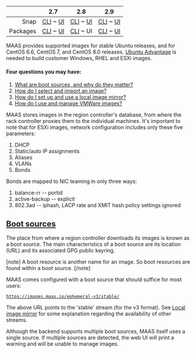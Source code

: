 <!-- deb-2-7-cli
||2.7|2.8|2.9|
|-----:|:-----:|:-----:|:-----:|
|Snap|[CLI](/t/images/2694) ~ [UI](/t/images/2695)|[CLI](/t/images/2696) ~ [UI](/t/images/2697)|[CLI](/t/images/2698) ~ [UI](/t/images/2699)|
|Packages|CLI ~ [UI](/t/images/2701)|[CLI](/t/images/2702) ~ [UI](/t/images/2703)|[CLI](/t/images/2704) ~ [UI](/t/images/2705)|
 deb-2-7-cli -->

<!-- deb-2-7-ui
||2.7|2.8|2.9|
|-----:|:-----:|:-----:|:-----:|
|Snap|[CLI](/t/images/2694) ~ [UI](/t/images/2695)|[CLI](/t/images/2696) ~ [UI](/t/images/2697)|[CLI](/t/images/2698) ~ [UI](/t/images/2699)|
|Packages|[CLI](/t/images/2700) ~ UI|[CLI](/t/images/2702) ~ [UI](/t/images/2703)|[CLI](/t/images/2704) ~ [UI](/t/images/2705)|
 deb-2-7-ui -->

<!-- deb-2-8-cli
||2.7|2.8|2.9|
|-----:|:-----:|:-----:|:-----:|
|Snap|[CLI](/t/images/2694) ~ [UI](/t/images/2695)|[CLI](/t/images/2696) ~ [UI](/t/images/2697)|[CLI](/t/images/2698) ~ [UI](/t/images/2699)|
|Packages|[CLI](/t/images/2700) ~ [UI](/t/images/2701)|CLI ~ [UI](/t/images/2703)|[CLI](/t/images/2704) ~ [UI](/t/images/2705)|
 deb-2-8-cli -->

||2.7|2.8|2.9|
|-----:|:-----:|:-----:|:-----:|
|Snap|[CLI](/t/images/2694) ~ [UI](/t/images/2695)|[CLI](/t/images/2696) ~ [UI](/t/images/2697)|[CLI](/t/images/2698) ~ [UI](/t/images/2699)|
|Packages|[CLI](/t/images/2700) ~ [UI](/t/images/2701)|[CLI](/t/images/2702) ~ UI|[CLI](/t/images/2704) ~ [UI](/t/images/2705)|

<!-- deb-2-9-cli
||2.7|2.8|2.9|
|-----:|:-----:|:-----:|:-----:|
|Snap|[CLI](/t/images/2694) ~ [UI](/t/images/2695)|[CLI](/t/images/2696) ~ [UI](/t/images/2697)|[CLI](/t/images/2698) ~ [UI](/t/images/2699)|
|Packages|[CLI](/t/images/2700) ~ [UI](/t/images/2701)|[CLI](/t/images/2702) ~ [UI](/t/images/2703)|CLI ~ [UI](/t/images/2705)|
 deb-2-9-cli -->

<!-- deb-2-9-ui
||2.7|2.8|2.9|
|-----:|:-----:|:-----:|:-----:|
|Snap|[CLI](/t/images/2694) ~ [UI](/t/images/2695)|[CLI](/t/images/2696) ~ [UI](/t/images/2697)|[CLI](/t/images/2698) ~ [UI](/t/images/2699)|
|Packages|[CLI](/t/images/2700) ~ [UI](/t/images/2701)|[CLI](/t/images/2702) ~ [UI](/t/images/2703)|[CLI](/t/images/2704) ~ UI|
 deb-2-9-ui -->

<!-- snap-2-7-cli
||2.7|2.8|2.9|
|-----:|:-----:|:-----:|:-----:|
|Snap|CLI ~ [UI](/t/images/2695)|[CLI](/t/images/2696) ~ [UI](/t/images/2697)|[CLI](/t/images/2698) ~ [UI](/t/images/2699)|
|Packages|[CLI](/t/images/2700) ~ [UI](/t/images/2701)|[CLI](/t/images/2702) ~ [UI](/t/images/2703)|[CLI](/t/images/2704) ~ [UI](/t/images/2705)|
 snap-2-7-cli -->

<!-- snap-2-7-ui
||2.7|2.8|2.9|
|-----:|:-----:|:-----:|:-----:|
|Snap|[CLI](/t/images/2694) ~ UI|[CLI](/t/images/2696) ~ [UI](/t/images/2697)|[CLI](/t/images/2698) ~ [UI](/t/images/2699)|
|Packages|[CLI](/t/images/2700) ~ [UI](/t/images/2701)|[CLI](/t/images/2702) ~ [UI](/t/images/2703)|[CLI](/t/images/2704) ~ [UI](/t/images/2705)|
 snap-2-7-ui -->

<!-- snap-2-8-cli
||2.7|2.8|2.9|
|-----:|:-----:|:-----:|:-----:|
|Snap|[CLI](/t/images/2694) ~ [UI](/t/images/2695)|CLI ~ [UI](/t/images/2697)|[CLI](/t/images/2698) ~ [UI](/t/images/2699)|
|Packages|[CLI](/t/images/2700) ~ [UI](/t/images/2701)|[CLI](/t/images/2702) ~ [UI](/t/images/2703)|[CLI](/t/images/2704) ~ [UI](/t/images/2705)|
 snap-2-8-cli -->

<!-- snap-2-8-ui
||2.7|2.8|2.9|
|-----:|:-----:|:-----:|:-----:|
|Snap|[CLI](/t/images/2694) ~ [UI](/t/images/2695)|[CLI](/t/images/2696) ~ UI|[CLI](/t/images/2698) ~ [UI](/t/images/2699)|
|Packages|[CLI](/t/images/2700) ~ [UI](/t/images/2701)|[CLI](/t/images/2702) ~ [UI](/t/images/2703)|[CLI](/t/images/2704) ~ [UI](/t/images/2705)|
 snap-2-8-ui -->

<!-- snap-2-9-cli
||2.7|2.8|2.9|
|-----:|:-----:|:-----:|:-----:|
|Snap|[CLI](/t/images/2694) ~ [UI](/t/images/2695)|[CLI](/t/images/2696) ~ [UI](/t/images/2697)|CLI ~ [UI](/t/images/2699)|
|Packages|[CLI](/t/images/2700) ~ [UI](/t/images/2701)|[CLI](/t/images/2702) ~ [UI](/t/images/2703)|[CLI](/t/images/2704) ~ [UI](/t/images/2705)|
 snap-2-9-cli -->

<!-- snap-2-9-ui
||2.7|2.8|2.9|
|-----:|:-----:|:-----:|:-----:|
|Snap|[CLI](/t/images/2694) ~ [UI](/t/images/2695)|[CLI](/t/images/2696) ~ [UI](/t/images/2697)|[CLI](/t/images/2698) ~ UI|
|Packages|[CLI](/t/images/2700) ~ [UI](/t/images/2701)|[CLI](/t/images/2702) ~ [UI](/t/images/2703)|[CLI](/t/images/2704) ~ [UI](/t/images/2705)|
 snap-2-9-ui -->

MAAS provides supported images for stable Ubuntu releases, and for CentOS 6.6, CentOS 7, and CentOS 8.0 releases.  [Ubuntu Advantage](https://www.ubuntu.com/support) is needed to build customer Windows, RHEL and ESXi images.

#### Four questions you may have:

<!-- deb-2-7-cli
1. [What are boot sources, and why do they matter?](#heading--boot-sources)
2. [How do I select and import an image?](/t/select-and-import-images/3096)
3. [How do I set up and use a local image mirror?](/t/local-image-mirror/2808)
4. [How do I use and manage VMWare images?](/t/vmware-images/3240)
 deb-2-7-cli -->

<!-- deb-2-7-ui
1. [What are boot sources, and why do they matter?](#heading--boot-sources)
2. [How do I select and import an image?](/t/select-and-import-images/3097)
3. [How do I set up and use a local image mirror?](/t/local-image-mirror/2809)
4. [How do I use and manage VMWare images?](/t/vmware-images/3241)
 deb-2-7-ui -->

<!-- deb-2-8-cli
1. [What are boot sources, and why do they matter?](#heading--boot-sources)
2. [How do I select and import an image?](/t/select-and-import-images/3098)
3. [How do I set up and use a local image mirror?](/t/local-image-mirror/2810)
4. [How do I use and manage VMWare images?](/t/vmware-images/3242)
 deb-2-8-cli -->

1. [What are boot sources, and why do they matter?](#heading--boot-sources)
2. [How do I select and import an image?](/t/select-and-import-images/3099)
3. [How do I set up and use a local image mirror?](/t/local-image-mirror/2811)
4. [How do I use and manage VMWare images?](/t/vmware-images/3243)

<!-- deb-2-9-cli
1. [What are boot sources, and why do they matter?](#heading--boot-sources)
2. [How do I select and import an image?](/t/select-and-import-images/3100)
3. [How do I set up and use a local image mirror?](/t/local-image-mirror/2812)
4. [How do I use and manage VMWare images?](/t/vmware-images/3244)
 deb-2-9-cli -->

<!-- deb-2-9-ui
1. [What are boot sources, and why do they matter?](#heading--boot-sources)
2. [How do I select and import an image?](/t/select-and-import-images/3101)
3. [How do I set up and use a local image mirror?](/t/local-image-mirror/2813)
4. [How do I use and manage VMWare images?](/t/vmware-images/3245)
 deb-2-9-ui -->

<!-- snap-2-7-cli
1. [What are boot sources, and why do they matter?](#heading--boot-sources)
2. [How do I select and import an image?](/t/select-and-import-images/3090)
3. [How do I set up and use a local image mirror?](/t/local-image-mirror/2802)
4. [How do I use and manage VMWare images?](/t/vmware-images/3234)
 snap-2-7-cli -->

<!-- snap-2-7-ui
1. [What are boot sources, and why do they matter?](#heading--boot-sources)
2. [How do I select and import an image?](/t/select-and-import-images/3091)
3. [How do I set up and use a local image mirror?](/t/local-image-mirror/2803)
4. [How do I use and manage VMWare images?](/t/vmware-images/3235)
 snap-2-7-ui -->

<!-- snap-2-8-cli
1. [What are boot sources, and why do they matter?](#heading--boot-sources)
2. [How do I select and import an image?](/t/select-and-import-images/3092)
3. [How do I set up and use a local image mirror?](/t/local-image-mirror/2804)
4. [How do I use and manage VMWare images?](/t/vmware-images/3236)
 snap-2-8-cli -->

<!-- snap-2-8-ui
1. [What are boot sources, and why do they matter?](#heading--boot-sources)
2. [How do I select and import an image?](/t/select-and-import-images/3093)
3. [How do I set up and use a local image mirror?](/t/local-image-mirror/2805)
4. [How do I use and manage VMWare images?](/t/vmware-images/3237)
 snap-2-8-ui -->

<!-- snap-2-9-cli
1. [What are boot sources, and why do they matter?](#heading--boot-sources)
2. [How do I select and import an image?](/t/select-and-import-images/3094)
3. [How do I set up and use a local image mirror?](/t/local-image-mirror/2806)
4. [How do I use and manage VMWare images?](/t/vmware-images/3238)
 snap-2-9-cli -->

<!-- snap-2-9-ui
1. [What are boot sources, and why do they matter?](#heading--boot-sources)
2. [How do I select and import an image?](/t/select-and-import-images/3095)
3. [How do I set up and use a local image mirror?](/t/local-image-mirror/2807)
4. [How do I use and manage VMWare images?](/t/vmware-images/3239)
 snap-2-9-ui -->

MAAS stores images in the region controller's database, from where the rack controller proxies them to the individual machines.  It's important to note that for ESXi images, network configuration includes only these five parameters:

1.   DHCP
2.   Static/auto IP assignments
3.   Aliases
4.   VLANs
5.   Bonds

Bonds are mapped to NIC teaming in only three ways:

1.   balance-rr -- portid
2.   active-backup -- explicit
3.   802.3ad -- iphash, LACP rate and XMIT hash policy settings ignored

<a href="#heading--boot-sources"><h2 id="heading--boot-sources">Boot sources</h2></a>

The place from where a region controller downloads its images is known as a boot source. The main characteristics of a boot source are its location (URL) and its associated GPG public keyring.

[note]
A boot resource is another name for an image. So boot resources are found within a boot source.
[/note]

MAAS comes configured with a boot source that should suffice for most users:

[`https://images.maas.io/ephemeral-v3/stable/`](https://images.maas.io/ephemeral-v3/stable/)

<!-- deb-2-7-cli
The above URL points to the 'stable' stream (for the v3 format). See [Local image mirror](/t/local-image-mirror/2808) for some explanation regarding the availability of other streams.
 deb-2-7-cli -->

<!-- deb-2-7-ui
The above URL points to the 'stable' stream (for the v3 format). See [Local image mirror](/t/local-image-mirror/2809) for some explanation regarding the availability of other streams.
 deb-2-7-ui -->

<!-- deb-2-8-cli
The above URL points to the 'stable' stream (for the v3 format). See [Local image mirror](/t/local-image-mirror/2810) for some explanation regarding the availability of other streams.
 deb-2-8-cli -->

The above URL points to the 'stable' stream (for the v3 format). See [Local image mirror](/t/local-image-mirror/2811) for some explanation regarding the availability of other streams.

<!-- deb-2-9-cli
The above URL points to the 'stable' stream (for the v3 format). See [Local image mirror](/t/local-image-mirror/2812) for some explanation regarding the availability of other streams.
 deb-2-9-cli -->

<!-- deb-2-9-ui
The above URL points to the 'stable' stream (for the v3 format). See [Local image mirror](/t/local-image-mirror/2813) for some explanation regarding the availability of other streams.
 deb-2-9-ui -->

<!-- snap-2-7-cli
The above URL points to the 'stable' stream (for the v3 format). See [Local image mirror](/t/local-image-mirror/2802) for some explanation regarding the availability of other streams.
 snap-2-7-cli -->

<!-- snap-2-7-ui
The above URL points to the 'stable' stream (for the v3 format). See [Local image mirror](/t/local-image-mirror/2803) for some explanation regarding the availability of other streams.
 snap-2-7-ui -->

<!-- snap-2-8-cli
The above URL points to the 'stable' stream (for the v3 format). See [Local image mirror](/t/local-image-mirror/2804) for some explanation regarding the availability of other streams.
 snap-2-8-cli -->

<!-- snap-2-8-ui
The above URL points to the 'stable' stream (for the v3 format). See [Local image mirror](/t/local-image-mirror/2805) for some explanation regarding the availability of other streams.
 snap-2-8-ui -->

<!-- snap-2-9-cli
The above URL points to the 'stable' stream (for the v3 format). See [Local image mirror](/t/local-image-mirror/2806) for some explanation regarding the availability of other streams.
 snap-2-9-cli -->

<!-- snap-2-9-ui
The above URL points to the 'stable' stream (for the v3 format). See [Local image mirror](/t/local-image-mirror/2807) for some explanation regarding the availability of other streams.
 snap-2-9-ui -->

Although the backend supports multiple boot sources, MAAS itself uses a single source. If multiple sources are detected, the web UI will print a warning and will be unable to manage images.